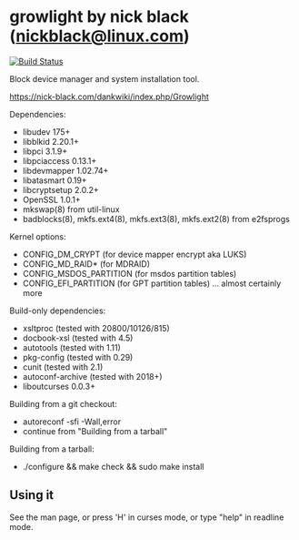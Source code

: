 # growlight by nick black (nickblack@linux.com)

[![Build Status](https://drone.dsscaw.com:4443/api/badges/dankamongmen/growlight/status.svg)](https://drone.dsscaw.com:4443/dankamongmen/growlight)

Block device manager and system installation tool.

https://nick-black.com/dankwiki/index.php/Growlight

Dependencies:

 - libudev 175+
 - libblkid 2.20.1+
 - libpci 3.1.9+
 - libpciaccess 0.13.1+
 - libdevmapper 1.02.74+
 - libatasmart 0.19+
 - libcryptsetup 2.0.2+
 - OpenSSL 1.0.1+
 - mkswap(8) from util-linux
 - badblocks(8), mkfs.ext4(8), mkfs.ext3(8), mkfs.ext2(8) from e2fsprogs

Kernel options:

 - CONFIG_DM_CRYPT (for device mapper encrypt aka LUKS)
 - CONFIG_MD_RAID* (for MDRAID)
 - CONFIG_MSDOS_PARTITION (for msdos partition tables)
 - CONFIG_EFI_PARTITION (for GPT partition tables)
 ... almost certainly more

Build-only dependencies:

 - xsltproc (tested with 20800/10126/815)
 - docbook-xsl (tested with 4.5)
 - autotools (tested with 1.11)
 - pkg-config (tested with 0.29)
 - cunit (tested with 2.1)
 - autoconf-archive (tested with 2018+)
 - liboutcurses 0.0.3+

Building from a git checkout:

 - autoreconf -sfi -Wall,error
 - continue from "Building from a tarball"

Building from a tarball:

 - ./configure && make check && sudo make install

## Using it

See the man page, or press 'H' in curses mode, or type "help" in readline mode.
